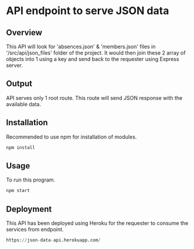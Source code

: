 # API endpoint to serve JSON data

## Overview
This API will look for 'absences.json' & 'members.json' files in '/src/api/json_files' folder of the project. It would then join these 2 array of objects into 1 using a key and send back to the requester using Express server.

## Output
API serves only 1 root route. This route will send JSON response with the available data.

## Installation

Recommended to use npm for installation of modules.

```bash
npm install
```

## Usage

To run this program.

```python
npm start
```

## Deployment

This API has been deployed using Heroku for the requester to consume the services from endpoint. 

```python
https://json-data-api.herokuapp.com/
```